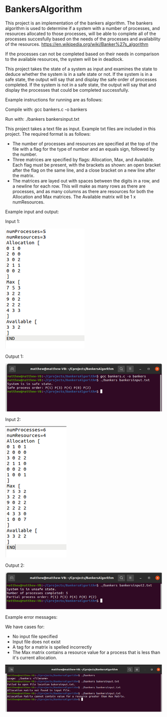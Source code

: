 # BankersAlgorithm

This project is an implementation of the bankers algorithm. The bankers algorithm
is used to determine if a system with a number of processes, and resources allocated
to those processes, will be able to complete all of the processes succesfully based
on the needs of the processes and availability of the resources. 
https://en.wikipedia.org/wiki/Banker%27s_algorithm

If the processes can not be completed based on their needs in comparison to the 
available resources, the system will be in deadlock. 

This project takes the state of a system as input and examines the state to deduce whether
the system is in a safe state or not. If the system is in a safe state, the output
will say that and display the safe order of processes completed. If the system is not 
in a safe state, the output will say that and display the processes that could be
completed successfully. 

Example instructions for running are as follows:

Compile with: gcc bankers.c -o bankers

Run with: ./bankers bankersinput.txt

This project takes a text file as input. Example txt files are included in this
project. The required format is as follows:
  - The number of processes and resources are specified at the top of the file
    with a flag for the type of number and an equals sign, followed by the number. 
  - Three matrices are specified by flags: Allocation, Max, and Available. 
    Each flag must be present, with the brackets as shown: an open 
    bracket after the flag on the same line, and a close bracket on a new line 
    after the matrix. 
  - The matrices are layed out with spaces between the digits in a row, and a newline for
    each row. This will make as many rows as there are processes, and as many 
    columns as there are resources for both the Allocation and Max matrices.
    The Available matrix will be 1 x numResources. 
    
Example input and output:

Input 1:

![input1](/images/bankersinput1.png "input1")

Output 1:

![output1](/images/bankersoutput1.png "output1")

Input 2:

![input2](/images/bankersinput2.png "input2")

Output 2:

![output2](/images/bankersoutput2.png "output2")

Example error messages:

We have cases for:
  - No input file specified
  - Input file does not exist
  - A tag for a matrix is spelled incorrectly
  - The Max matrix contains a resource value for a process that is less than it's current allocation.

![error](/images/bankerserror.png "error")
